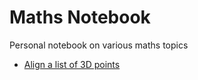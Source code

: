 # Maths Notebook
Personal notebook on various maths topics

- [Align a list of 3D points](align-a-list-of-3D-points.md)
